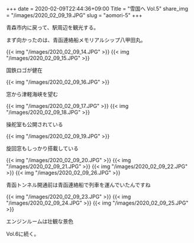 +++
date  = 2020-02-09T22:44:36+09:00
Title = "雪国へ Vol.5"
share_img = "/images/2020_02_09_19.JPG"
slug = "aomori-5"
+++

青森市内に戻って、駅周辺を観光する。

まず向かったのは、青函連絡船メモリアルシップ八甲田丸。

{{< img "/images/2020_02_09_14.JPG" >}}
{{< img "/images/2020_02_09_15.JPG" >}}
<p class="caption">国鉄ロゴが健在</p>
{{< img "/images/2020_02_09_16.JPG" >}}
<p class="caption">窓から津軽海峡を望む</p>
{{< img "/images/2020_02_09_17.JPG" >}}
{{< img "/images/2020_02_09_18.JPG" >}}
<p class="caption">操舵室も公開されている</p>
{{< img "/images/2020_02_09_19.JPG" >}}
<p class="caption">旋回窓もしっかり搭載している</p>
{{< img "/images/2020_02_09_20.JPG" >}}
{{< img "/images/2020_02_09_21.JPG" >}}
{{< img "/images/2020_02_09_22.JPG" >}}
{{< img "/images/2020_02_09_26.JPG" >}}
<p class="caption">青函トンネル開通前は青函連絡船で列車を運んでいたんですね</p>
{{< img "/images/2020_02_09_23.JPG" >}}
{{< img "/images/2020_02_09_24.JPG" >}}
{{< img "/images/2020_02_09_25.JPG" >}}
<p class="caption">エンジンルームは壮観な景色</p>

Vol.6に続く。

